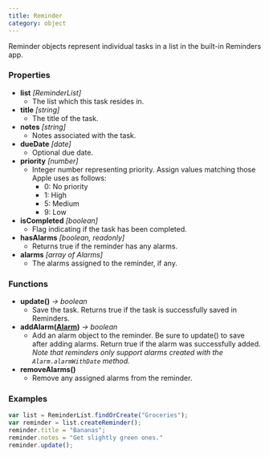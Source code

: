 ```yaml
---
title: Reminder
category: object
---
```


Reminder objects represent individual tasks in a list in the built-in Reminders app.

### Properties

- **list** *[ReminderList]*
  - The list which this task resides in.
- **title** *[string]*
  - The title of the task.
- **notes** *[string]*
  - Notes associated with the task.
- **dueDate** *[date]*
  - Optional due date.
- **priority** *[number]*
  - Integer number representing priority. Assign values matching those Apple uses as follows:
    - 0: No priority
    - 1: High
    - 5: Medium
    - 9: Low
- **isCompleted** *[boolean]*
  - Flag indicating if the task has been completed.
- **hasAlarms** *[boolean, readonly]*
  - Returns true if the reminder has any alarms.
- **alarms** *[array of Alarms]*
  - The alarms assigned to the reminder, if any.

### Functions

- **update()** *-> boolean*
  - Save the task. Returns true if the task is successfully saved in Reminders.
- **addAlarm([Alarm](/objects/alarm))** *-> boolean*
  - Add an alarm object to the reminder. Be sure to update() to save after adding alarms. Return true if the alarm was successfully added. *Note that reminders only support alarms created with the `Alarm.alarmWithDate` method.*
- **removeAlarms()**
  - Remove any assigned alarms from the reminder.

### Examples

```javascript
var list = ReminderList.findOrCreate("Groceries");
var reminder = list.createReminder();
reminder.title = "Bananas";
reminder.notes = "Get slightly green ones."
reminder.update();
```
